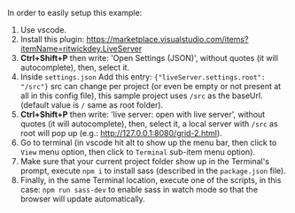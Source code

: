In order to easily setup this example:

1. Use vscode.
2. Install this plugin:
https://marketplace.visualstudio.com/items?itemName=ritwickdey.LiveServer
3. __Ctrl+Shift+P__ then write: 'Open Settings (JSON)', without quotes (it will autocomplete), then, select it.
4. Inside `settings.json` Add this entry:
`{"liveServer.settings.root": "/src"}` src can change per project (or even be empty or not present at all in this config file), this sample project uses `/src` as the baseUrl. (default value is `/` same as root folder).
5. __Ctrl+Shift+P__ then write: 'live server: open with live server', without quotes (it will autocomplete), then, select it, a local server with `/src` as root will pop up (e.g.: http://127.0.0.1:8080/grid-2.html).
6. Go to terminal (in vscode hit alt to show up the menu bar, then click to `View` menu option, then click to `Terminal` sub-item menu option).
7. Make sure that your current project folder show up in the Terminal's prompt, execute `npm i` to install sass (described in the `package.json` file).
8. Finally, in the same Terminal location, execute one of the scripts, in this case:
`npm run sass-dev` to enable sass in watch mode so that the browser will update automatically.